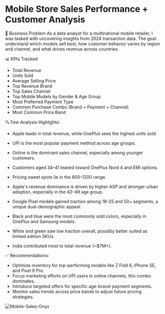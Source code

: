 # Mobile Store Sales Performance + Customer Analysis

📌 Business Problem
As a data analyst for a multinational mobile retailer, I was tasked with uncovering insights from 2024 transaction data. The goal: understand which models sell best, how customer behavior varies by region and channel, and what drives revenue across countries.

📊 KPIs Tracked:
- Total Revenue
- Units Sold
- Average Selling Price
- Top Revenue Brand
- Top Sales Channel
- Top Mobile Models by Gender & Age Group
- Most Preferred Payment Type
- Common Purchase Combo (Brand + Payment + Channel)
- Most Common Price Band

🔍 Few Analysis Highlights:
- Apple leads in total revenue, while OnePlus sees the highest units sold.
- UPI is the most popular payment method across age groups.
- Online is the dominant sales channel, especially among younger customers.
- Customers aged 34–41 leaned toward OnePlus Nord 4 and EMI options.
- Pricing sweet spots lie in the $800–$1200 range.
- Apple's revenue dominance is driven by higher ASP and stronger urban adoption, especially in the 42–49 age group.
- Google Pixel models gained traction among 18–25 and 50+ segments, a unique dual-demographic appeal.

- Black and blue were the most commonly sold colors, especially in OnePlus and Samsung models.
- White and green saw low traction overall, possibly better suited as limited edition SKUs.
- India contributed most to total revenue (~$7M+).

✅ Recommendations:
- Optimize inventory for top-performing models like Z Fold 6, iPhone SE, and Pixel 9 Pro.
- Focus marketing efforts on UPI users in online channels, this combo dominates.
- Introduce targeted offers for specific age-brand-payment segments.
- Monitor sales trends across price bands to adjust future pricing strategies.

![Mobile-Sales-Onyx](https://github.com/user-attachments/assets/00065b55-29d5-4693-bb7a-aff76eab14dc)

